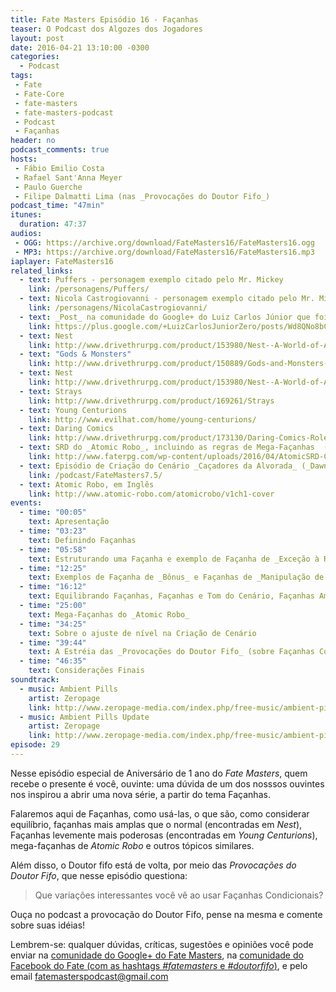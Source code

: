 ```yaml
---
title: Fate Masters Episódio 16 - Façanhas
teaser: O Podcast dos Algozes dos Jogadores
layout: post
date: 2016-04-21 13:10:00 -0300
categories:
  - Podcast
tags:
 - Fate
 - Fate-Core
 - fate-masters
 - fate-masters-podcast
 - Podcast
 - Façanhas
header: no
podcast_comments: true 
hosts:
 - Fábio Emilio Costa
 - Rafael Sant'Anna Meyer
 - Paulo Guerche
 - Filipe Dalmatti Lima (nas _Provocações do Doutor Fifo_)
podcast_time: "47min"
itunes:
  duration: 47:37
audios:
 - OGG: https://archive.org/download/FateMasters16/FateMasters16.ogg       
 - MP3: https://archive.org/download/FateMasters16/FateMasters16.mp3
iaplayer: FateMasters16
related_links:
  - text: Puffers - personagem exemplo citado pelo Mr. Mickey
    link: /personagens/Puffers/
  - text: Nicola Castrogiovanni - personagem exemplo citado pelo Mr. Mickey
    link: /personagens/NicolaCastrogiovanni/
  - text: _Post_ na comunidade do Google+ do Luiz Carlos Júnior que foi a base desse podcast
    link: https://plus.google.com/+LuizCarlosJuniorZero/posts/Wd8QNo8bC7N
  - text: Nest
    link: http://www.drivethrurpg.com/product/153980/Nest--A-World-of-Adventure-for-Fate-Core
  - text: "Gods & Monsters"
    link: http://www.drivethrurpg.com/product/150889/Gods-and-Monsters--A-World-of-Adventure-for-Fate-Core
  - text: Nest
    link: http://www.drivethrurpg.com/product/153980/Nest--A-World-of-Adventure-for-Fate-Core
  - text: Strays
    link: http://www.drivethrurpg.com/product/169261/Strays
  - text: Young Centurions
    link: http://www.evilhat.com/home/young-centurions/
  - text: Daring Comics
    link: http://www.drivethrurpg.com/product/173130/Daring-Comics-RolePlaying-Game
  - text: SRD do _Atomic Robo_, incluindo as regras de Mega-Façanhas  (em inglês)
    link: http://www.faterpg.com/wp-content/uploads/2016/04/AtomicSRD-CCBY.html
  - text: Episódio de Criação do Cenário _Caçadores da Alvorada_ (_Dawn Hunters_)
    link: /podcast/FateMasters7.5/
  - text: Atomic Robo, em Inglês
    link: http://www.atomic-robo.com/atomicrobo/v1ch1-cover
events:
  - time: "00:05"
    text: Apresentação
  - time: "03:23"
    text: Definindo Façanhas
  - time: "05:58"
    text: Estruturando uma Façanha e exemplo de Façanha de _Exceção à Regra_
  - time: "12:25"
    text: Exemplos de Façanha de _Bônus_ e Façanhas de _Manipulação de Cenário_
  - time: "16:12"
    text: Equilibrando Façanhas, Façanhas e Tom do Cenário, Façanhas Amplas de _Nest_, Façanhas Poderosas de _Daring Comics_ e Façanhas Centuriãs de _Young Centurions_
  - time: "25:00"
    text: Mega-Façanhas do _Atomic Robo_
  - time: "34:25"
    text: Sobre o ajuste de nível na Criação de Cenário
  - time: "39:44"
    text: A Estréia das _Provocações do Doutor Fifo_ (sobre Façanhas Condicionais)
  - time: "46:35"
    text: Considerações Finais
soundtrack:
  - music: Ambient Pills
    artist: Zeropage
    link: http://www.zeropage-media.com/index.php/free-music/ambient-pills
  - music: Ambient Pills Update
    artist: Zeropage
    link: http://www.zeropage-media.com/index.php/free-music/ambient-pills-update
episode: 29
---
```


Nesse episódio especial de Aniversário de 1 ano do _Fate Masters_, quem recebe o presente é você, ouvinte: uma dúvida de um dos nosssos ouvintes nos inspirou a abrir uma nova série, a partir do tema Façanhas.

Falaremos aqui de Façanhas, como usá-las, o que são, como considerar equilíbrio, façanhas mais amplas que o normal (encontradas em _Nest_), Façanhas levemente mais poderosas (encontradas em _Young Centurions_), mega-façanhas de _Atomic Robo_ e outros tópicos similares.

Além disso, o Doutor fifo está de volta, por meio das _Provocações do Doutor Fifo_, que nesse episódio questiona:

> Que variações interessantes você vê ao usar Façanhas Condicionais?

Ouça no podcast a provocação do Doutor Fifo, pense na mesma e comente sobre suas idéias!

Lembrem-se: qualquer  dúvidas, críticas, sugestões  e opiniões você pode enviar na [comunidade do Google+ do Fate Masters][gplus], na [comunidade do Facebook do Fate (com as hashtags _#fatemasters_ e _#doutorfifo_)][fb], e pelo email <fatemasterspodcast@gmail.com>

[gplus]: https://plus.google.com/communities/100913016060492249875
[fb]: https://www.facebook.com/groups/faterpgbrasil/
